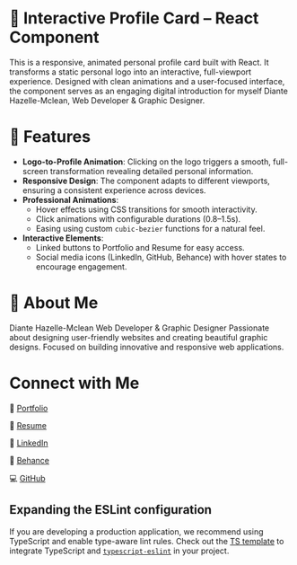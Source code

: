 # 💼 Interactive Profile Card – React Component

This is a responsive, animated personal profile card built with React. It transforms a static personal logo into an interactive, full-viewport experience. Designed with clean animations and a user-focused interface, the component serves as an engaging digital introduction for myself Diante Hazelle-Mclean, Web Developer & Graphic Designer.


# 🚀 Features

- **Logo-to-Profile Animation**: Clicking on the logo triggers a smooth, full-screen transformation revealing detailed personal information.
- **Responsive Design**: The component adapts to different viewports, ensuring a consistent experience across devices.
- **Professional Animations**:
  * Hover effects using CSS transitions for smooth interactivity.
  * Click animations with configurable durations (0.8–1.5s).
  * Easing using custom `cubic-bezier` functions for a natural feel.
- **Interactive Elements**:
  + Linked buttons to Portfolio and Resume for easy access.
  + Social media icons (LinkedIn, GitHub, Behance) with hover states to encourage engagement.


# 🧠 About Me
Diante Hazelle-Mclean
Web Developer & Graphic Designer
Passionate about designing user-friendly websites and creating beautiful graphic designs. Focused on building innovative and responsive web applications.

# Connect with Me

🔗 [Portfolio](https://diantes-design-portfolio.webflow.io/)

📄 [Resume](https://drive.google.com/file/d/1V85fj8EcFEOougXok9Hct2_ltsEyGpGt/view)

🧠 [LinkedIn](https://www.linkedin.com/in/diante-hazelle-mclean-51916b221)

🎨 [Behance](https://www.behance.net/dhazelle)

💻 [GitHub](https://github.com/Diante830)

## Expanding the ESLint configuration

If you are developing a production application, we recommend using TypeScript and enable type-aware lint rules. Check out the [TS template](https://github.com/vitejs/vite/tree/main/packages/create-vite/template-react-ts) to integrate TypeScript and [`typescript-eslint`](https://typescript-eslint.io) in your project.
